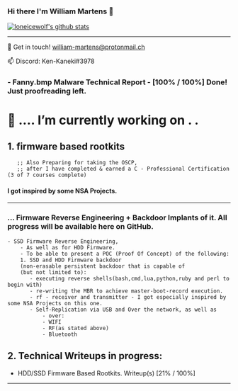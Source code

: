 ### Hi there I'm William Martens 👋



[![loneicewolf's github stats](https://github-readme-stats.vercel.app/api?username=loneicewolf&theme=dark&show_icons=true)](https://github.com/anuraghazra/github-readme-stats)



----------------------
💬 Get in touch! william-martens@protonmail.ch

📫 Discord: Ken-Kaneki#3978

### - Fanny.bmp Malware Technical Report - [100% / 100%] Done!  Just proofreading left.








#  🔭 .... I’m currently working on . . 



## 1.  firmware based rootkits

       ;; Also Preparing for taking the OSCP,
       ;; after I have completed & earned a C - Professional Certification (3 of 7 courses complete)

####  I got inspired by some NSA Projects.


----------------------

### ... Firmware Reverse Engineering + Backdoor Implants of it. All progress will be available here on GitHub.
    - SSD Firmware Reverse Engineering,
        - As well as for HDD Firmware.
        - To be able to present a POC (Proof Of Concept) of the following:
        1. SSD and HDD Firmware backdoor 
        (non-erasable persistent backdoor that is capable of 
        (but not limited to): 
           - executing reverse shells(bash,cmd,lua,python,ruby and perl to begin with)
           - re-writing the MBR to achieve master-boot-record execution.
           - rf - receiver and transmitter - I got especially inspired by some NSA Projects on this one.
           - Self-Replication via USB and Over the network, as well as
               - over:
               - WIFI
               - RF(as stated above)
               - Bluetooth
                   
## 2. Technical Writeups in progress:

 
  - HDD/SSD Firmware Based Rootkits. Writeup(s) [21% / 100%]
  

----------------------
<!--
**loneicewolf/loneicewolf** is a ✨ _special_ ✨ repository because its `README.md` (this file) appears on your GitHub profile.

Here are some ideas to get you started:

- 🔭 I’m currently working on ...
- 🌱 I’m currently learning ...
- 👯 I’m looking to collaborate on ...
- 🤔 I’m looking for help with ...
- 💬 Ask me about ...
- 📫 How to reach me: ...
- 😄 Pronouns: ...
- ⚡ Fun fact: ...
-->
